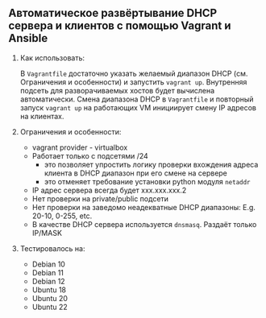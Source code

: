 Автоматическое развёртывание DHCP сервера и клиентов c помощью Vagrant и Ansible
------------------------

1. Как использовать:

    В `Vagrantfile` достаточно указать желаемый диапазон DHCP (см. Ограничения и особенности) и запустить `vagrant up`.
    Внутренняя подсеть для разворачиваемых хостов будет вычислена автоматически.
    Смена диапазона DHCP в `Vagrantfile` и повторный запуск `vagrant up` на работающих VM инициирует смену IP адресов на клиентах.

2. Ограничения и особенности:

   - vagrant provider - virtualbox
   - Работает только с подсетями /24 
     - это позволяет упростить логику проверки вхождения адреса клиента в DHCP диапазон при его смене на сервере
     - это отменяет требование установки python модуля `netaddr`
   - IP адрес сервера всегда будет ххх.ххх.ххх.2
   - Нет проверки на private/public подсети
   - Нет проверки на заведомо неадекватные DHCP диапазоны: E.g. 20-10, 0-255, etc.
   - В качестве DHCP сервера используется `dnsmasq`. Раздаёт только IP/MASK

3. Тестировалось на:

   - Debian 10
   - Debian 11
   - Debian 12
   - Ubuntu 18
   - Ubuntu 20
   - Ubuntu 22